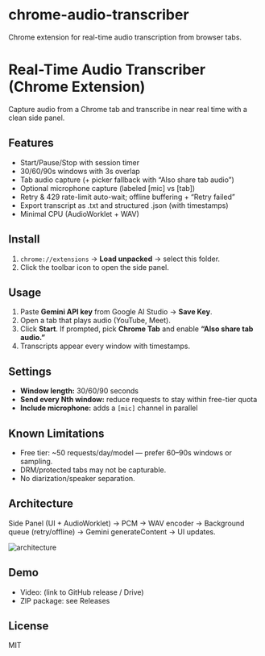 # chrome-audio-transcriber
Chrome extension for real-time audio transcription from browser tabs.
# Real-Time Audio Transcriber (Chrome Extension)

Capture audio from a Chrome tab and transcribe in near real time with a clean side panel.

## Features
- Start/Pause/Stop with session timer
- 30/60/90s windows with 3s overlap
- Tab audio capture (+ picker fallback with “Also share tab audio”)
- Optional microphone capture (labeled [mic] vs [tab])
- Retry & 429 rate-limit auto-wait; offline buffering + “Retry failed”
- Export transcript as .txt and structured .json (with timestamps)
- Minimal CPU (AudioWorklet + WAV)

## Install
1. `chrome://extensions` → **Load unpacked** → select this folder.
2. Click the toolbar icon to open the side panel.

## Usage
1. Paste **Gemini API key** from Google AI Studio → **Save Key**.
2. Open a tab that plays audio (YouTube, Meet).
3. Click **Start**. If prompted, pick **Chrome Tab** and enable **“Also share tab audio.”**
4. Transcripts appear every window with timestamps.

## Settings
- **Window length:** 30/60/90 seconds
- **Send every Nth window:** reduce requests to stay within free-tier quota
- **Include microphone:** adds a `[mic]` channel in parallel

## Known Limitations
- Free tier: ~50 requests/day/model — prefer 60–90s windows or sampling.
- DRM/protected tabs may not be capturable.
- No diarization/speaker separation.

## Architecture
Side Panel (UI + AudioWorklet) → PCM → WAV encoder → Background queue (retry/offline) → Gemini generateContent → UI updates.

![architecture](docs/architecture.png)

## Demo
- Video: (link to GitHub release / Drive)
- ZIP package: see Releases

## License
MIT
